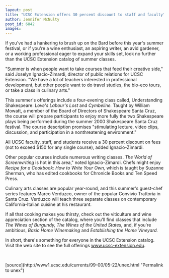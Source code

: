 ```yaml
---
layout: post
title: "UCSC Extension offers 30 percent discount to staff and faculty"
author: Jennifer McNulty
post_id: 6842
images:
---
```


<p>
  If you've had a hankering to brush up on the Bard before this year's summer festival, or if you're a wine enthusiast, an aspiring writer, an avid gardener, or a working professional eager to expand your skills set, look no further than the UCSC Extension catalog of summer classes.
</p>
<p>
  "Summer is when people want to take courses that feed their creative side," said Joselyn Ignacio-Zimardi, director of public relations for UCSC Extension. "We have a lot of teachers interested in professional development, but other people want to do travel studies, the bio-eco tours, or take a class in culinary arts."
</p>
<p>
  This summer's offerings include a four-evening class called, Understanding Shakespeare: <i>Love's Labour's Lost</i> and <i>Cymbeline.</i> Taught by William Mowatt, a member of the Board of Directors of Shakespeare Santa Cruz, the course will prepare participants to enjoy more fully the two Shakespeare plays being performed during the summer 2000 Shakespeare Santa Cruz festival. The course description promises "stimulating lecture, video clips, discussion, and participation in a nonthreatening environment."
</p>
<p>
  All UCSC faculty, staff, and students receive a 30 percent discount on fees (not to exceed $150 for any single course), added Ignacio-Zimardi.
</p>
<p>
  Other popular courses include numerous writing classes. <i>The World of Screenwriting</i> is hot in this area," noted Ignacio-Zimardi. Chefs might enjoy <i>Recipe for a Cookbook: How to Write Your Own,</i> which is taught by Suzanne Sherman, who has edited cookbooks for Chronicle Books and Ten Speed Press.
</p>
<p>
  Culinary arts classes are popular year-round, and this summer's guest-chef series features Marco Verduzco, owner of the popular Convivio Trattoria in Santa Cruz. Verduzco will teach three separate classes on contemporary California-Italian cuisine at his restaurant.
</p>
<p>
  If all that cooking makes you thirsty, check out the viticulture and wine appreciation section of the catalog, where you'll find classes that include <i>The Wines of Burgundy,</i> <i>The Wines of the United States,</i> and, if you're ambitious, <i>Basic Home Winemaking</i> and <i>Establishing the Home Vineyard.</i>
</p>
<p>
  In short, there's something for everyone in the UCSC Extension catalog. Visit the web site to see the full offerings <a href="http://www.ucsc-extension.edu">www.ucsc-extension.edu</a>.
</p>
<p>
  <br>

</p>
[source](http://www1.ucsc.edu/currents/99-00/05-22/unex.html "Permalink to unex")
